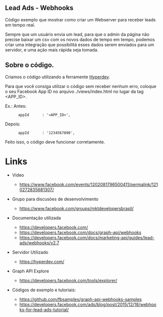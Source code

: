 ## Lead Ads - Webhooks

Código exemplo que mostrar como criar um Webserver para receber leads em tempo real.

Sempre que um usuário envia um lead, para que o admin da página não precise baixar um csv com os novos dados de tempo em tempo, podemos criar uma integração que possibilitá esses dados serem enviados para um servidor, e uma ação mais rápida seja tomada.

## Sobre o código.

Criamos o código utilizando a ferramente [Hyperdev](https://hyperdev.com).

Para que você consiga utilizar o código sem receber nenhum erro, coloque o seu Facebook App ID no arquivo ./views/index.html no lugar da tag <APP_ID>.

Ex.:
Antes:
```
      appId      : '<APP_ID>',
```
Depois:
```
      appId      : '1234567890',
```

Feito isso, o código deve funcionar corretamente.

# Links

 * Video
    * https://www.facebook.com/events/1202081796500411/permalink/1210272835681307/

 * Grupo para discusões de desenvolvimento
    * https://www.facebook.com/groups/mktdevelopersbrasil/

 * Documentação utilizada
    * https://developers.facebook.com/
    * https://developers.facebook.com/docs/graph-api/webhooks
    * https://developers.facebook.com/docs/marketing-api/guides/lead-ads/webhooks/v2.7

 * Servidor Utilizado
    * https://hyperdev.com/

 * Graph API Explore
    * https://developers.facebook.com/tools/explorer/

 * Códigos de exemplo e tutoriais:
    *  https://github.com/fbsamples/graph-api-webhooks-samples
    * https://developers.facebook.com/ads/blog/post/2015/12/18/webhooks-for-lead-ads-tutorial/
